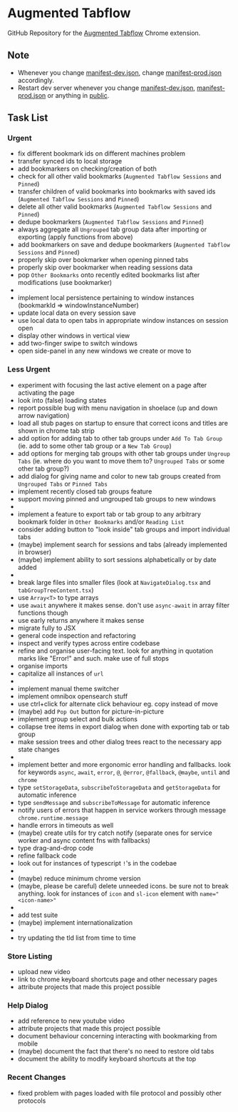# Augmented Tabflow

GitHub Repository for the [Augmented Tabflow](https://chromewebstore.google.com/detail/augmented-tabflow/aaopjlakghchpkfolggoiblacllaekho) Chrome extension.

## Note

- Whenever you change [manifest-dev.json](manifest-dev.json), change [manifest-prod.json](manifest-prod.json) accordingly.
- Restart dev server whenever you change [manifest-dev.json](manifest-dev.json), [manifest-prod.json](manifest-prod.json) or anything in [public](public).

## Task List

### Urgent

- fix different bookmark ids on different machines problem
- transfer synced ids to local storage
- add bookmarkers on checking/creation of both
- check for all other valid bookmarks (`Augmented Tabflow Sessions` and `Pinned`)
- transfer children of valid bookmarks into bookmarks with saved ids (`Augmented Tabflow Sessions` and `Pinned`)
- delete all other valid bookmarks (`Augmented Tabflow Sessions` and `Pinned`)
- dedupe bookmarkers (`Augmented Tabflow Sessions` and `Pinned`)
- always aggregate all `Ungrouped` tab group data after importing or exporting (apply functions from above)
- add bookmarkers on save and dedupe bookmarkers (`Augmented Tabflow Sessions` and `Pinned`)
- properly skip over bookmarker when opening pinned tabs
- properly skip over bookmarker when reading sessions data
- pop `Other Bookmarks` onto recently edited bookmarks list after modifications (use bookmarker)
-
- implement local persistence pertaining to window instances (bookmarkId => windowInstanceNumber)
- update local data on every session save
- use local data to open tabs in appropriate window instances on session open
- display other windows in vertical view
- add two-finger swipe to switch windows
- open side-panel in any new windows we create or move to

### Less Urgent

- experiment with focusing the last active element on a page after activating the page
- look into (false) loading states
- report possible bug with menu navigation in shoelace (up and down arrow navigation)
- load all stub pages on startup to ensure that correct icons and titles are shown in chrome tab strip
- add option for adding tab to other tab groups under `Add To Tab Group` (ie. add to some other tab group or a `New Tab Group`)
- add options for merging tab groups with other tab groups under `Ungroup Tabs` (ie. where do you want to move them to? `Ungrouped Tabs` or some other tab group?)
- add dialog for giving name and color to new tab groups created from `Ungrouped Tabs` or `Pinned Tabs`
- implement recently closed tab groups feature
- support moving pinned and ungrouped tab groups to new windows
-
- implement a feature to export tab or tab group to any arbitrary bookmark folder in `Other Bookmarks` and/or `Reading List`
- consider adding button to "look inside" tab groups and import individual tabs
- (maybe) implement search for sessions and tabs (already implemented in browser)
- (maybe) implement ability to sort sessions alphabetically or by date added
-
- break large files into smaller files (look at `NavigateDialog.tsx` and `tabGroupTreeContent.tsx`)
- use `Array<T>` to type arrays
- use `await` anywhere it makes sense. don't use `async-await` in array filter functions though
- use early returns anywhere it makes sense
- migrate fully to JSX
- general code inspection and refactoring
- inspect and verify types across entire codebase
- refine and organise user-facing text. look for anything in quotation marks like "Error!" and such. make use of full stops
- organise imports
- capitalize all instances of `url`
-
- implement manual theme switcher
- implement omnibox opensearch stuff
- use ctrl+click for alternate click behaviour eg. copy instead of move
- (maybe) add `Pop Out` button for picture-in-picture
- implement group select and bulk actions
- collapse tree items in export dialog when done with exporting tab or tab group
- make session trees and other dialog trees react to the necessary app state changes
-
- implement better and more ergonomic error handling and fallbacks. look for keywords `async`, `await`, `error`, `@`, `@error`, `@fallback`, `@maybe`, `until` and `chrome`
- type `setStorageData`, `subscribeToStorageData` and `getStorageData` for automatic inference
- type `sendMessage` and `subscribeToMessage` for automatic inference
- notify users of errors that happen in service workers through message `chrome.runtime.message`
- handle errors in timeouts as well
- (maybe) create utils for try catch notify (separate ones for service worker and async content fns with fallbacks)
- type drag-and-drop code
- refine fallback code
- look out for instances of typescript `!`'s in the codebae
-
- (maybe) reduce minimum chrome version
- (maybe, please be careful) delete unneeded icons. be sure not to break anything. look for instances of `icon` and `sl-icon` element with `name="<icon-name>"`
-
- add test suite
- (maybe) implement internationalization
-
- try updating the tld list from time to time

### Store Listing

- upload new video
- link to chrome keyboard shortcuts page and other necessary pages
- attribute projects that made this project possible

### Help Dialog

- add reference to new youtube video
- attribute projects that made this project possible
- document behaviour concerning interacting with bookmarking from mobile
- (maybe) document the fact that there's no need to restore old tabs
- document the ability to modify keyboard shortcuts at the top

### Recent Changes

- fixed problem with pages loaded with file protocol and possibly other protocols
